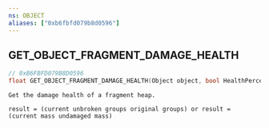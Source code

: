 ```yaml
---
ns: OBJECT
aliases: ["0xb6fbfd079b8d0596"]
---
```

## GET_OBJECT_FRAGMENT_DAMAGE_HEALTH

```c
// 0xB6FBFD079B8D0596
float GET_OBJECT_FRAGMENT_DAMAGE_HEALTH(Object object, bool HealthPercentageByMass);
```

```
Get the damage health of a fragment heap.

result = (current unbroken groups original groups) or result = (current mass undamaged mass)
```
